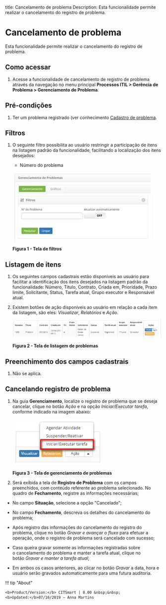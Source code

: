 title: Cancelamento de problema
Description: Esta funcionalidade permite realizar o cancelamento do registro de
problema.

# Cancelamento de problema

Esta funcionalidade permite realizar o cancelamento do registro de problema.

Como acessar
------------

1.  Acesse a funcionalidade de cancelamento de registro de problema através da
    navegação no menu principal **Processos ITIL > Gerência de
    Problema > Gerenciamento de Problema**.

Pré-condições
-------------

1.  Ter um problema registrado (ver conhecimento [Cadastro de
    problema]().

Filtros
-------

1.  O seguinte filtro possibilita ao usuário restringir a participação de itens
    na listagem padrão da funcionalidade, facilitando a localização dos itens
    desejados:

    -   Número do problema

    ![Criar](images/cancel-1.png)

    **Figura 1 - Tela de filtros**

Listagem de itens
-----------------

1.  Os seguintes campos cadastrais estão disponíveis ao usuário para facilitar a
    identificação dos itens desejados na listagem padrão da
    funcionalidade: Número, Título, Contrato, Criada em, Prioridade, Prazo
    limite, Solicitante, Status, Tarefa atual, Grupo executor e Responsável
    atual.

2.  Existem botões de ação disponíveis ao usuário em relação a cada item da
    listagem, são eles: *Visualizar*, *Relatórios* e *Ação*.

    ![Criar](images/cancel-2.png)

    **Figura 2 - Tela de listagem de problemas**

Preenchimento dos campos cadastrais
-----------------------------------

1.  Não se aplica.

Cancelando registro de problema
-------------------------------

1.  Na guia **Gerenciamento**, localize o registro de problema que se deseja
    cancelar, clique no botão *Ação* e na opção *Iniciar/Executar tarefa*,
    conforme indicado na imagem abaixo:

    ![Criar](images/cancel-3.png)

    **Figura 3 - Tela de gerenciamento de problemas**

1.  Será exibida a tela de **Registro de Problema** com os campos preenchidos,
    com conteúdo referente ao problema selecionado. No quadro
    de **Fechamento**, registre as informações necessárias;

-  No campo **Situação**, selecione a opção "Cancelado";

-  No campo **Fechamento**, descreva os detalhes do cancelamento do problema;

-  Após registro das informações do cancelamento do registro do problema,
    clique no botão *Gravar e avançar o fluxo* para efetuar a operação, onde o
    registro de problema será cancelado com sucesso;

-  Caso queira gravar somente as informações registradas sobre o cancelamento
    do problema e manter a tarefa atual, clique no botão *Gravar e manter a
    tarefa atual*;

-  Em ambos os casos anteriores, ao clicar no botão *Gravar* a data, hora e
    usuário serão gravados automaticamente para uma futura auditoria.


!!! tip "About"

    <b>Product/Version:</b> CITSmart | 8.00 &nbsp;&nbsp;
    <b>Updated:</b>07/16/2019 – Anna Martins
